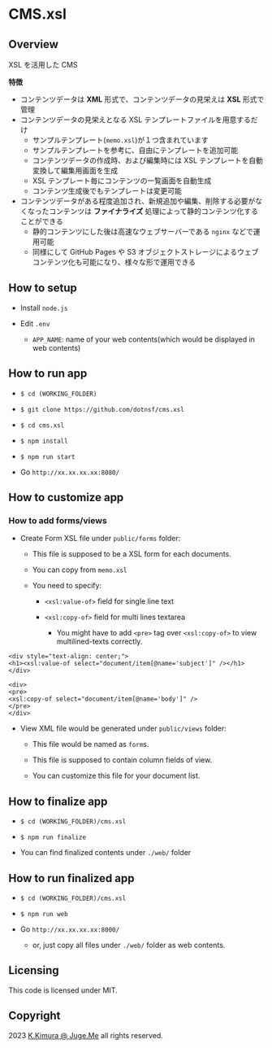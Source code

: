# CMS.xsl

## Overview

XSL を活用した CMS

**特徴**

- コンテンツデータは **XML** 形式で、コンテンツデータの見栄えは **XSL** 形式で管理
- コンテンツデータの見栄えとなる XSL テンプレートファイルを用意するだけ
  - サンプルテンプレート(`memo.xsl`)が１つ含まれています
  - サンプルテンプレートを参考に、自由にテンプレートを追加可能
  - コンテンツデータの作成時、および編集時には XSL テンプレートを自動変換して編集用画面を生成
  - XSL テンプレート毎にコンテンツの一覧画面を自動生成
  - コンテンツ生成後でもテンプレートは変更可能
- コンテンツデータがある程度追加され、新規追加や編集、削除する必要がなくなったコンテンツは **ファイナライズ** 処理によって静的コンテンツ化することができる
  - 静的コンテンツにした後は高速なウェブサーバーである `nginx` などで運用可能
  - 同様にして GitHub Pages や S3 オブジェクトストレージによるウェブコンテンツ化も可能になり、様々な形で運用できる


## How to setup

- Install `node.js`

- Edit `.env`

  - `APP_NAME`: name of your web contents(which would be displayed in web contents)


## How to run app

- `$ cd (WORKING_FOLDER)`

- `$ git clone https://github.com/dotnsf/cms.xsl`

- `$ cd cms.xsl`

- `$ npm install`

- `$ npm run start`

- Go `http://xx.xx.xx.xx:8080/`


## How to customize app

### How to add forms/views

- Create Form XSL file under `public/forms` folder:

  - This file is supposed to be a XSL form for each documents.

  - You can copy from `memo.xsl`

  - You need to specify:

    - `<xsl:value-of>` field for single line text

    - `<xsl:copy-of>` field for multi lines textarea

      - You might have to add `<pre>` tag over `<xsl:copy-of>` to view multilined-texts correctly.

```
<div style="text-align: center;">
<h1><xsl:value-of select="document/item[@name='subject']" /></h1>
</div>

<div>
<pre>
<xsl:copy-of select="document/item[@name='body']" />
</pre>
</div>
```

- View XML file would be generated under `public/views` folder:

  - This file would be named as `form`s.

  - This file is supposed to contain column fields of view.

  - You can customize this file for your document list.


## How to finalize app

- `$ cd (WORKING_FOLDER)/cms.xsl`

- `$ npm run finalize`

- You can find finalized contents under `./web/` folder


## How to run finalized app

- `$ cd (WORKING_FOLDER)/cms.xsl`

- `$ npm run web`

- Go `http://xx.xx.xx.xx:8000/`

  - or, just copy all files under `./web/` folder as web contents.


## Licensing

This code is licensed under MIT.


## Copyright

2023 [K.Kimura @ Juge.Me](https://github.com/dotnsf) all rights reserved.
